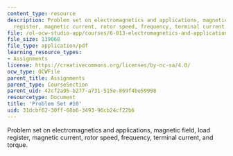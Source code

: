```yaml
---
content_type: resource
description: Problem set on electromagnetics and applications, magnetic field, load
  register, magnetic current, rotor speed, frequency, terminal current, and torque.
file: /ol-ocw-studio-app/courses/6-013-electromagnetics-and-applications-fall-2005/31dcbf6230ff68b6349396cb24cf22b6_ps10.pdf
file_size: 139068
file_type: application/pdf
learning_resource_types:
- Assignments
license: https://creativecommons.org/licenses/by-nc-sa/4.0/
ocw_type: OCWFile
parent_title: Assignments
parent_type: CourseSection
parent_uid: 42cf2a95-b277-a731-515e-869f4be59998
resourcetype: Document
title: 'Problem Set #10'
uid: 31dcbf62-30ff-68b6-3493-96cb24cf22b6
---
```

Problem set on electromagnetics and applications, magnetic field, load register, magnetic current, rotor speed, frequency, terminal current, and torque.